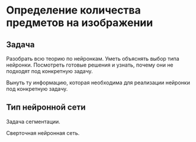 # Определение количества предметов на изображении

## Задача

Разобрать всю теорию по нейронкам.
Уметь объяснять выбор типа нейронки.
Посмотреть готовые решения и узнать, почему они не подходят под конкретную задачу.

Вынуть ту информацию, которая необходима для реализации нейронки под конкретную задачу.

## Тип нейронной сети

Задача сегментации.

Сверточная нейронная сеть.
